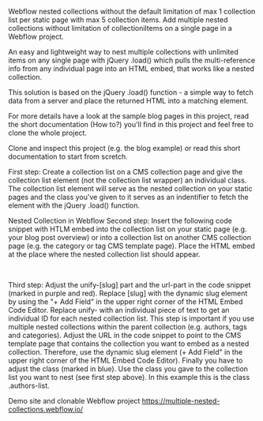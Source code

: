 Webflow nested collections without the default limitation of max 1 collection list per static page with max 5 collection items.
Add multiple nested collections without limitation of collectioniItems on a single page in a Webflow project.

An easy and lightweight way to nest multiple collections with unlimited items on any single page with jQuery .load() which pulls the multi-reference info from any individual page into an HTML embed, that works like a nested collection. 

This solution is based on the jQuery .load() function - a simple way to fetch data from a server and place the returned HTML into a matching element. 

For more details have a look at the sample blog pages in this project, read the short documentation (How to?) you'll find in this project and feel free to clone the whole project.

Clone and inspect this project (e.g. the blog example) or read this short documentation to start from scretch.

First step: Create a collection list on a CMS collection page and give the collection list element (not the collection list wrapper) an individual class. The collection list element will serve as the nested collection on your static pages and the class you've given to it serves as an indentifier to fetch the element with the jQuery .load() function.

Nested Collection in Webflow
Second step: Insert the following code snippet with HTLM embed into the collection list on your static page (e.g. your blog post overview) or into a collection list on another CMS collection page (e.g. the category or tag CMS template page). Place the HTML embed at the place where the nested collection list should appear.

<div class="authors-list" id="unify-[slug]"></div>
‍
<script>
window.addEventListener('DOMContentLoaded', function() {
   jQuery(function() {
       jQuery('#unify-[slug]').load("/post/[slug] .authors-list")
   });
});
</script>

Third step: Adjust the unify-[slug] part and the url-part in the code snippet (marked in purple and red). Replace [slug] with the dynamic slug element by using the "+ Add Field" in the upper right corner of the HTML Embed Code Editor. Replace unify- with an individual piece of text to get an individual ID for each nested collection list. This step is important if you use multiple nested collections within the parent collection (e.g. authors, tags and categories). Adjust the URL in the code snippet to point to the CMS template page that contains the collection you want to embed as a nested collection. Therefore, use the dynamic slug element (+ Add Field" in the upper right corner of the HTML Embed Code Editor). Finally you have to adjust the class (marked in blue). Use the class you gave to the collection list you want to nest (see first step above). In this example this is the class .authors-list.

Demo site and clonable Webflow project https://multiple-nested-collections.webflow.io/
